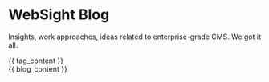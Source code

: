 # WebSight Blog
Insights, work approaches, ideas related to enterprise-grade CMS. We got it all.

<div class='blogging-tags'>
    {{ tag_content }}
</div>
{{ blog_content }}
